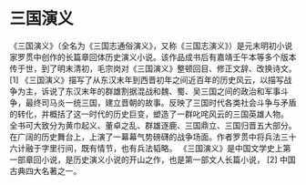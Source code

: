 # 三国演义
《三国演义》（全名为《三国志通俗演义》，又称《三国志演义》）是元末明初小说家罗贯中创作的长篇章回体历史演义小说。该作品成书后有嘉靖壬午本等多个版本传于世，到了明末清初，毛宗岗对《三国演义》整顿回目、修正文辞、改换诗文。 [1] 
《三国演义》描写了从东汉末年到西晋初年之间近百年的历史风云，以描写战争为主，诉说了东汉末年的群雄割据混战和魏、蜀、吴三国之间的政治和军事斗争，最终司马炎一统三国，建立晋朝的故事。反映了三国时代各类社会斗争与矛盾的转化，并概括了这一时代的历史巨变，塑造了一群叱咤风云的三国英雄人物。
全书可大致分为黄巾起义、董卓之乱、群雄逐鹿、三国鼎立、三国归晋五大部分。在广阔的历史舞台上，上演了一幕幕气势磅礴的战争场面。作者罗贯中将兵法三十六计融于字里行间，既有情节，也有兵法韬略。
《三国演义》是中国文学史上第一部章回小说，是历史演义小说的开山之作，也是第一部文人长篇小说， [2]  中国古典四大名著之一。